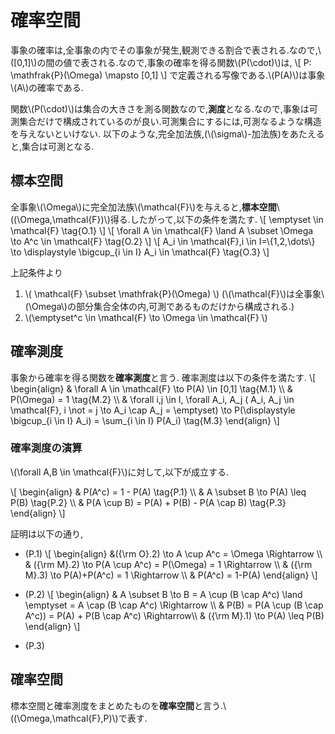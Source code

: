 # 確率空間
事象の確率は,全事象の内でその事象が発生,観測できる割合で表される.なので,\\([0,1]\\)の間の値で表される.なので,事象の確率を得る関数\\(P(\cdot)\\)は,
\\[
	P: \mathfrak{P}(\Omega) \mapsto [0,1]
\\]
で定義される写像である.\\(P(A)\\)は事象\\(A\\)の確率である.

関数\\(P(\cdot)\\)は集合の大きさを測る関数なので,**測度**となる.なので,事象は可測集合だけで構成されているのが良い.可測集合にするには,可測なるような構造を与えないといけない.
以下のような,完全加法族,(\\(\sigma\\)-加法族)をあたえると,集合は可測となる.

## 標本空間
全事象\\(\Omega\\)に完全加法族\\(\mathcal{F}\\)を与えると,**標本空間**\\((\Omega,\mathcal{F})\\)得る.したがって,以下の条件を満たす.
\\[
\emptyset \in \mathcal{F} \tag{O.1}
\\]
\\[
\forall A \in \mathcal{F} \land A \subset \Omega \to  A^c \in \mathcal{F} \tag{O.2}
\\]
\\[
A_i \in \mathcal{F},i \in I=\\{1,2,\dots\\} \to \displaystyle \bigcup_{i \in I} A_i \in \mathcal{F} \tag{O.3}
\\]

上記条件より
1. \\( \mathcal{F} \subset \mathfrak{P}(\Omega) \\) (\\(\mathcal{F}\\)は全事象\\(\Omega\\)の部分集合全体の内,可測であるものだけから構成される.)
1. \\(\emptyset^c \in \mathcal{F} \to \Omega \in \mathcal{F} \\)

## 確率測度
事象から確率を得る関数を**確率測度**と言う. 確率測度は以下の条件を満たす.
\\[
\begin{align}
 & \forall A \in \mathcal{F} \to P(A) \in [0,1] \tag{M.1} \\\\
 & P(\Omega) = 1 \tag{M.2} \\\\
 & \forall i,j \in I, \forall A_i, A_j ( A_i, A_j \in \mathcal{F}, i \not = j \to A_i \cap A_j = \emptyset) \to P(\displaystyle \bigcup_{i \in I} A_i) = \sum_{i \in I} P(A_i) \tag{M.3}
\end{align}
\\]

### 確率測度の演算
\\(\forall A,B \in \mathcal{F}\\)に対して,以下が成立する.

\\[
\begin{align}
& P(A^c) = 1 - P(A) \tag{P.1} \\\\
& A \subset B \to P(A) \leq P(B) \tag{P.2} \\\\
& P(A \cup B) = P(A) + P(B) - P(A \cap B) \tag{P.3} 
\end{align}
\\]

証明は以下の通り,
- (P.1)
\\[
\begin{align}
&({\rm O}.2) \to A \cup A^c = \Omega \Rightarrow \\\\
& ({\rm M}.2) \to P(A \cup A^c) = P(\Omega) = 1 \Rightarrow \\\\
& ({\rm M}.3) \to P(A)+P(A^c) = 1 \Rightarrow \\\\
& P(A^c) = 1-P(A)
\end{align}
\\]

- (P.2)
\\[
\begin{align}
& A \subset B \to B = A \cup (B \cap A^c) \land \emptyset = A \cap (B \cap A^c) \Rightarrow \\\\
& P(B) = P(A \cup (B \cap A^c)) = P(A) + P(B \cap A^c) \\Rightarrow\\\\
& ({\rm M}.1) \to P(A) \leq P(B)
\end{align}
\\]

- (P.3)

## 確率空間
標本空間と確率測度をまとめたものを**確率空間**と言う.\\((\Omega,\mathcal{F},P)\\)で表す.

